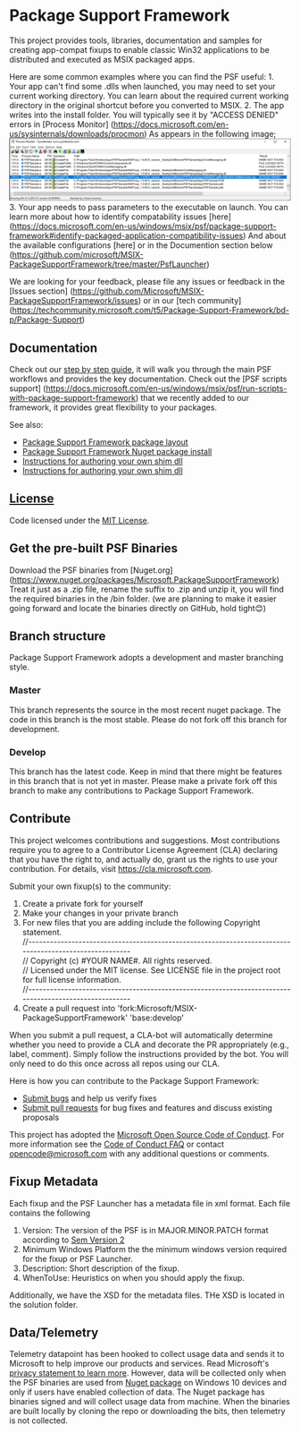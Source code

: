# Package Support Framework
This project provides tools, libraries, documentation and samples for creating app-compat fixups to enable classic Win32 applications to be distributed and executed as MSIX packaged apps.

Here are some common examples where you can find the PSF useful:
	1. Your app can't find some .dlls when launched, you may need to set your current working directory.
	You can learn about the required current working directory in the original shortcut before you converted to MSIX.
	2. The app writes into the install folder. You will typically see it by "ACCESS DENIED" errors in 
	[Process Monitor] (https://docs.microsoft.com/en-us/sysinternals/downloads/procmon) 
	As appears in the following image;
	![ProcMon Logfile](procmon_logfile.png)
	3. Your app needs to pass parameters to the executable on launch.
	You can learn more about how to identify compatability issues [here] (https://docs.microsoft.com/en-us/windows/msix/psf/package-support-framework#identify-packaged-application-compatibility-issues)
	And about the available configurations [here] or in the Documention section below (https://github.com/microsoft/MSIX-PackageSupportFramework/tree/master/PsfLauncher)

We are looking for your feedback, please file any issues or feedback in the [Issues section] (https://github.com/Microsoft/MSIX-PackageSupportFramework/issues) or in our [tech community] (https://techcommunity.microsoft.com/t5/Package-Support-Framework/bd-p/Package-Support)

## Documentation
Check out our [step by step guide](https://docs.microsoft.com/en-us/windows/uwp/porting/package-support-framework), it will walk you through the main PSF workflows and provides the key documentation. Check out the [PSF scripts support] (https://docs.microsoft.com/en-us/windows/msix/psf/run-scripts-with-package-support-framework) that we recently added to our framework, it provides great flexibility to your packages.

See also:
* [Package Support Framework package layout](layout.md)
* [Package Support Framework Nuget package install](https://www.nuget.org/packages/Microsoft.PackageSupportFramework)
* [Instructions for authoring your own shim dll](Authoring.md)
* [Instructions for authoring your own shim dll](Authoring.md)

## [License](https://github.com/Microsoft/MSIX-PackageSupportFramework/blob/master/LICENSE)
Code licensed under the [MIT License](https://github.com/Microsoft/MSIX-PackageSupportFramework/blob/master/LICENSE).

## Get the pre-built PSF Binaries
Download the PSF binaries from [Nuget.org] (https://www.nuget.org/packages/Microsoft.PackageSupportFramework)
Treat it just as a .zip file, rename the suffix to .zip and unzip it, you will find the required binaries in the /bin folder. (we are planning to make it easier going forward and locate the binaries directly on GitHub, hold tight😊)

## Branch structure
Package Support Framework adopts a development and master branching style.

### Master
This branch represents the source in the most recent nuget package.  The code in this branch is the most stable.  Please do not fork off this branch for development.

### Develop
This branch has the latest code. Keep in mind that there might be features in this branch that is not yet in master.  Please make a private fork off this branch to make any contributions to Package Support Framework.

## Contribute
This project welcomes contributions and suggestions.  Most contributions require you to agree to a Contributor License Agreement (CLA) declaring that you have the right to, and actually do, grant us the rights to use your contribution. For details, visit https://cla.microsoft.com.

Submit your own fixup(s) to the community:
1. Create a private fork for yourself
2. Make your changes in your private branch
3. For new files that you are adding include the following Copyright statement.\
//-------------------------------------------------------------------------------------------------------\
// Copyright (c) #YOUR NAME#. All rights reserved.\
// Licensed under the MIT license. See LICENSE file in the project root for full license information.\
//-------------------------------------------------------------------------------------------------------
4. Create a pull request into 'fork:Microsoft/MSIX-PackageSupportFramework' 'base:develop'

When you submit a pull request, a CLA-bot will automatically determine whether you need to provide a CLA and decorate the PR appropriately (e.g., label, comment). Simply follow the instructions provided by the bot. You will only need to do this once across all repos using our CLA.

Here is how you can contribute to the Package Support Framework:

* [Submit bugs](https://github.com/Microsoft/MSIX-PackageSupportFramework/issues) and help us verify fixes
* [Submit pull requests](https://github.com/Microsoft/MSIX-PackageSupportFramework/pulls) for bug fixes and features and discuss existing proposals

This project has adopted the [Microsoft Open Source Code of Conduct](https://opensource.microsoft.com/codeofconduct/). For more information see the [Code of Conduct FAQ](https://opensource.microsoft.com/codeofconduct/faq/) or contact [opencode@microsoft.com](mailto:opencode@microsoft.com) with any additional questions or comments.

## Fixup Metadata
Each fixup and the PSF Launcher has a metadata file in xml format.  Each file contains the following  
 1. Version:  The version of the PSF is in MAJOR.MINOR.PATCH format according to [Sem Version 2](https://semver.org/)
 2. Minimum Windows Platform the the minimum windows version required for the fixup or PSF Launcher.
 3. Description: Short description of the fixup.
 4. WhenToUse: Heuristics on when you should apply the fixup.

Additionally, we have the XSD for the metadata files.  THe XSD is located in the solution folder.

## Data/Telemetry
Telemetry datapoint has been hooked to collect usage data and sends it to Microsoft to help improve our products and services. Read Microsoft's [privacy statement to learn more](https://privacy.microsoft.com/en-US/privacystatement). However, data will be collected only when the PSF binaries are used from [Nuget package](https://www.nuget.org/packages?q=packagesupportframework) 
on Windows 10 devices and only if users have enabled collection of data. The Nuget package has binaries signed and will collect usage data from machine. When the binaries are built locally by cloning the repo or downloading the bits, then telemetry is not collected.
